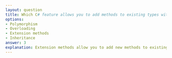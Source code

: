 ```yaml
---
layout: question
title: Which C# feature allows you to add methods to existing types without modifying them?
options:
- Polymorphism
- Overloading
- Extension methods
- Inheritance
answer: 3
explanation: Extension methods allow you to add new methods to existing types without modifying their source code or creating derived types. They are defined as static methods in static classes.
---
```

